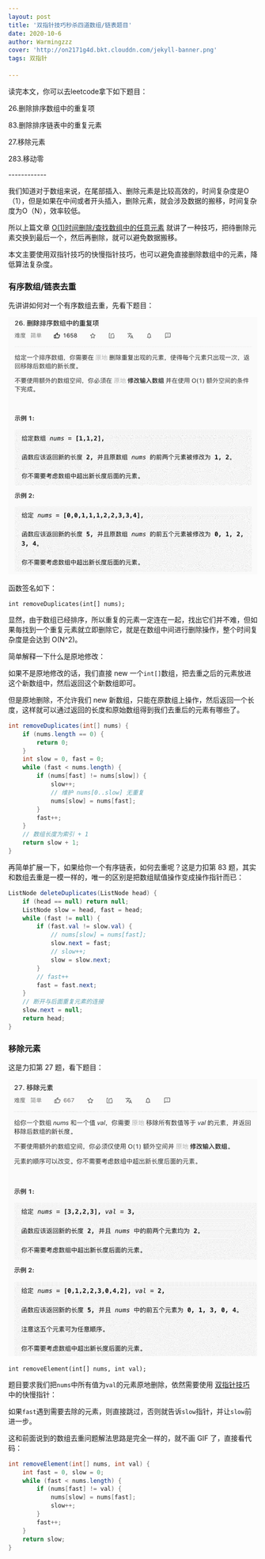 ```yaml
---
layout: post
title: '双指针技巧秒杀四道数组/链表题目'
date: 2020-10-6
author: Warmingzzz
cover: 'http://on2171g4d.bkt.clouddn.com/jekyll-banner.png'
tags: 双指针

---
```


读完本文，你可以去leetcode拿下如下题目：

26.删除排序数组中的重复项

83.删除排序链表中的重复元素

27.移除元素

283.移动零

\------------

我们知道对于数组来说，在尾部插入、删除元素是比较高效的，时间复杂度是O（1），但是如果在中间或者开头插入，删除元素，就会涉及数据的搬移，时间复杂度为O（N），效率较低。

所以上篇文章 [O(1)时间删除/查找数组中的任意元素](http://mp.weixin.qq.com/s?__biz=MzAxODQxMDM0Mw==&mid=2247487414&idx=1&sn=2be87c0c9279da447f8ac8b8406230fe&chksm=9bd7f1beaca078a865357f58ba2ff12b46490b0a773c0221e0a846c67950fa9c661664ad500e&scene=21#wechat_redirect) 就讲了一种技巧，把待删除元素交换到最后一个，然后再删除，就可以避免数据搬移。

本文主要使用双指针技巧的快慢指针技巧，也可以避免直接删除数组中的元素，降低算法复杂度。

### 有序数组/链表去重

先讲讲如何对一个有序数组去重，先看下题目：

![image-20201027170804771](/assets/img/image-20201027170804771.png)

函数签名如下：

```
int removeDuplicates(int[] nums);
```

显然，由于数组已经排序，所以重复的元素一定连在一起，找出它们并不难，但如果毎找到一个重复元素就立即删除它，就是在数组中间进行删除操作，整个时间复杂度是会达到 O(N^2)。

简单解释一下什么是原地修改：

如果不是原地修改的话，我们直接 new 一个`int[]`数组，把去重之后的元素放进这个新数组中，然后返回这个新数组即可。

但是原地删除，不允许我们 new 新数组，只能在原数组上操作，然后返回一个长度，这样就可以通过返回的长度和原始数组得到我们去重后的元素有哪些了。

```java
int removeDuplicates(int[] nums) {
    if (nums.length == 0) {
        return 0;
    }
    int slow = 0, fast = 0;
    while (fast < nums.length) {
        if (nums[fast] != nums[slow]) {
            slow++;
            // 维护 nums[0..slow] 无重复
            nums[slow] = nums[fast];
        }
        fast++;
    }
    // 数组长度为索引 + 1
    return slow + 1;
}
```

再简单扩展一下，如果给你一个有序链表，如何去重呢？这是力扣第 83 题，其实和数组去重是一模一样的，唯一的区别是把数组赋值操作变成操作指针而已：

```java
ListNode deleteDuplicates(ListNode head) {
    if (head == null) return null;
    ListNode slow = head, fast = head;
    while (fast != null) {
        if (fast.val != slow.val) {
            // nums[slow] = nums[fast];
            slow.next = fast;
            // slow++;
            slow = slow.next;
        }
        // fast++
        fast = fast.next;
    }
    // 断开与后面重复元素的连接
    slow.next = null;
    return head;
}
```

### 移除元素



这是力扣第 27 题，看下题目：



![image-20201027171055767](/assets/img/image-20201027171055767.png)

```
int removeElement(int[] nums, int val);
```

题目要求我们把`nums`中所有值为`val`的元素原地删除，依然需要使用 [双指针技巧](http://mp.weixin.qq.com/s?__biz=MzAxODQxMDM0Mw==&mid=2247484505&idx=1&sn=0e9517f7c4021df0e6146c6b2b0c4aba&chksm=9bd7fa51aca07347009c591c403b3228f41617806429e738165bd58d60220bf8f15f92ff8a2e&scene=21#wechat_redirect) 中的快慢指针：

如果`fast`遇到需要去除的元素，则直接跳过，否则就告诉`slow`指针，并让`slow`前进一步。

这和前面说到的数组去重问题解法思路是完全一样的，就不画 GIF 了，直接看代码：

```java
int removeElement(int[] nums, int val) {
    int fast = 0, slow = 0;
    while (fast < nums.length) {
        if (nums[fast] != val) {
            nums[slow] = nums[fast];
            slow++;
        }
        fast++;
    }
    return slow;
}
```

